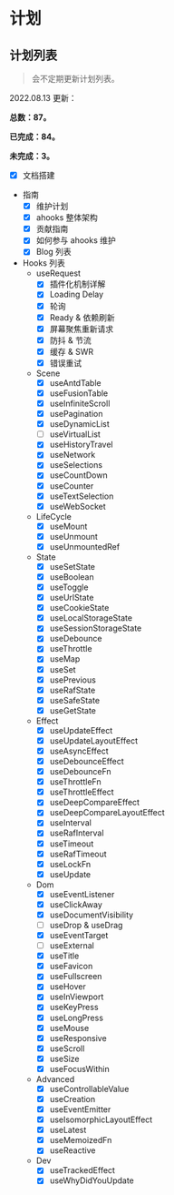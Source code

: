 # 计划

## 计划列表

> 会不定期更新计划列表。

2022.08.13 更新：

**总数：87。**

**已完成：84。**

**未完成：3。**

- [x] 文档搭建
- 指南
  - [x] 维护计划
  - [x] ahooks 整体架构
  - [x] 贡献指南
  - [x] 如何参与 ahooks 维护
  - [x] Blog 列表
- Hooks 列表
  - useRequest
    - [x] 插件化机制详解
    - [x] Loading Delay
    - [x] 轮询
    - [x] Ready & 依赖刷新
    - [x] 屏幕聚焦重新请求
    - [x] 防抖 & 节流
    - [x] 缓存 & SWR
    - [x] 错误重试
  - Scene
    - [x] useAntdTable
    - [x] useFusionTable
    - [x] useInfiniteScroll
    - [x] usePagination
    - [x] useDynamicList
    - [ ] useVirtualList
    - [x] useHistoryTravel
    - [x] useNetwork
    - [x] useSelections
    - [x] useCountDown
    - [x] useCounter
    - [x] useTextSelection
    - [x] useWebSocket
  - LifeCycle
    - [x] useMount
    - [x] useUnmount
    - [x] useUnmountedRef
  - State
    - [x] useSetState
    - [x] useBoolean
    - [x] useToggle
    - [x] useUrlState
    - [x] useCookieState
    - [x] useLocalStorageState
    - [x] useSessionStorageState
    - [x] useDebounce
    - [x] useThrottle
    - [x] useMap
    - [x] useSet
    - [x] usePrevious
    - [x] useRafState
    - [x] useSafeState
    - [x] useGetState
  - Effect
    - [x] useUpdateEffect
    - [x] useUpdateLayoutEffect
    - [x] useAsyncEffect
    - [x] useDebounceEffect
    - [x] useDebounceFn
    - [x] useThrottleFn
    - [x] useThrottleEffect
    - [x] useDeepCompareEffect
    - [x] useDeepCompareLayoutEffect
    - [x] useInterval
    - [x] useRafInterval
    - [x] useTimeout
    - [x] useRafTimeout
    - [x] useLockFn
    - [x] useUpdate
  - Dom
    - [x] useEventListener
    - [x] useClickAway
    - [x] useDocumentVisibility
    - [ ] useDrop & useDrag
    - [x] useEventTarget
    - [ ] useExternal
    - [x] useTitle
    - [x] useFavicon
    - [x] useFullscreen
    - [x] useHover
    - [x] useInViewport
    - [x] useKeyPress
    - [x] useLongPress
    - [x] useMouse
    - [x] useResponsive
    - [x] useScroll
    - [x] useSize
    - [x] useFocusWithin
  - Advanced
    - [x] useControllableValue
    - [x] useCreation
    - [x] useEventEmitter
    - [x] useIsomorphicLayoutEffect
    - [x] useLatest
    - [x] useMemoizedFn
    - [x] useReactive
  - Dev
    - [x] useTrackedEffect
    - [x] useWhyDidYouUpdate
